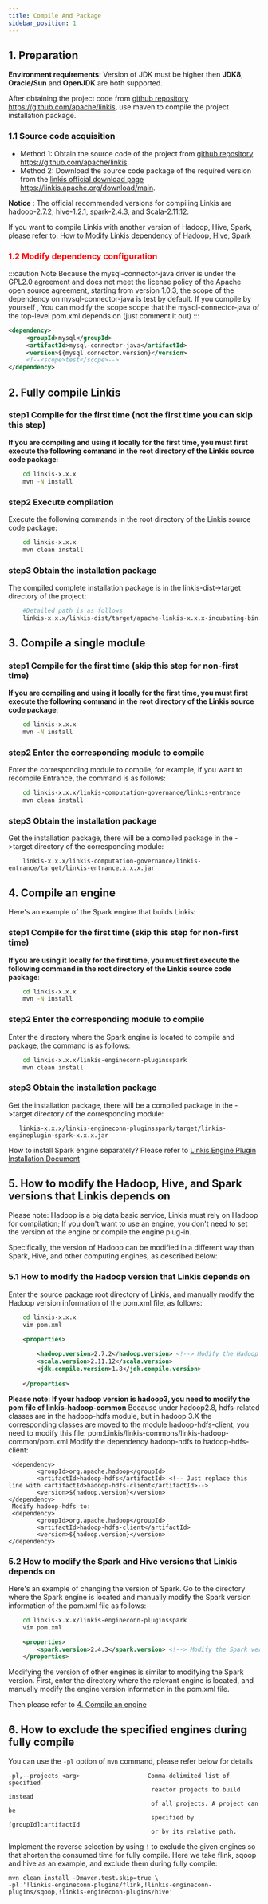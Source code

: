 ```yaml
---
title: Compile And Package
sidebar_position: 1
---
```


## 1. Preparation
**Environment requirements:** Version of JDK must be higher then **JDK8**,  **Oracle/Sun** and **OpenJDK** are both supported.

After obtaining the project code from [github repository](https://github.com/apache/linkis) https://github.com/apache/linkis, use maven to compile the project installation package.

### 1.1 Source code acquisition

- Method 1: Obtain the source code of the project from [github repository](https://github.com/apache/linkis) https://github.com/apache/linkis.
- Method 2: Download the source code package of the required version from the [linkis official download page](https://linkis.apache.org/download/main) https://linkis.apache.org/download/main.

**Notice** : The official recommended versions for compiling Linkis are hadoop-2.7.2, hive-1.2.1, spark-2.4.3, and Scala-2.11.12.

If you want to compile Linkis with another version of Hadoop, Hive, Spark, please refer to: [How to Modify Linkis dependency of Hadoop, Hive, Spark](#5-how-to-modify-the-hadoop-hive-and-spark-versions-that-linkis-depends-on)

### <font color="red">1.2 Modify dependency configuration</font>
:::caution Note
Because the mysql-connector-java driver is under the GPL2.0 agreement and does not meet the license policy of the Apache open source agreement, starting from version 1.0.3, the scope of the dependency on mysql-connector-java is test by default. If you compile by yourself , You can modify the scope scope that the mysql-connector-java of the top-level pom.xml depends on (just comment it out)
:::
```xml
<dependency>
     <groupId>mysql</groupId>
     <artifactId>mysql-connector-java</artifactId>
     <version>${mysql.connector.version}</version>
     <!--<scope>test</scope>-->
</dependency>
```

## 2. Fully compile Linkis



### step1 Compile for the first time (not the first time you can skip this step)

**If you are compiling and using it locally for the first time, you must first execute the following command in the root directory of the Linkis source code package**:
```bash
    cd linkis-x.x.x
    mvn -N install
```

### step2 Execute compilation
Execute the following commands in the root directory of the Linkis source code package:
    
```bash
    cd linkis-x.x.x
    mvn clean install

```

### step3 Obtain the installation package
The compiled complete installation package is in the linkis-dist->target directory of the project:

```bash
    #Detailed path is as follows
    linkis-x.x.x/linkis-dist/target/apache-linkis-x.x.x-incubating-bin.tar.gz
```

## 3. Compile a single module

### step1 Compile for the first time (skip this step for non-first time)
**If you are compiling and using it locally for the first time, you must first execute the following command in the root directory of the Linkis source code package**:

```bash
    cd linkis-x.x.x
    mvn -N install
```
### step2 Enter the corresponding module to compile
Enter the corresponding module to compile, for example, if you want to recompile Entrance, the command is as follows:
   
```bash
    cd linkis-x.x.x/linkis-computation-governance/linkis-entrance
    mvn clean install
```

### step3 Obtain the installation package
Get the installation package, there will be a compiled package in the ->target directory of the corresponding module:
   
```
    linkis-x.x.x/linkis-computation-governance/linkis-entrance/target/linkis-entrance.x.x.x.jar
```

## 4. Compile an engine

Here's an example of the Spark engine that builds Linkis:

### step1 Compile for the first time (skip this step for non-first time)
**If you are using it locally for the first time, you must first execute the following command in the root directory of the Linkis source code package**:
   
```bash
    cd linkis-x.x.x
    mvn -N install
```
### step2 Enter the corresponding module to compile
Enter the directory where the Spark engine is located to compile and package, the command is as follows:
   
```bash
    cd linkis-x.x.x/linkis-engineconn-pluginsspark
    mvn clean install
```
### step3 Obtain the installation package
Get the installation package, there will be a compiled package in the ->target directory of the corresponding module:
   
```
   linkis-x.x.x/linkis-engineconn-pluginsspark/target/linkis-engineplugin-spark-x.x.x.jar
```

How to install Spark engine separately? Please refer to [Linkis Engine Plugin Installation Document](../deployment/engine-conn-plugin-installation)

## 5. How to modify the Hadoop, Hive, and Spark versions that Linkis depends on

Please note: Hadoop is a big data basic service, Linkis must rely on Hadoop for compilation;
If you don't want to use an engine, you don't need to set the version of the engine or compile the engine plug-in.

Specifically, the version of Hadoop can be modified in a different way than Spark, Hive, and other computing engines, as described below:

### 5.1 How to modify the Hadoop version that Linkis depends on

Enter the source package root directory of Linkis, and manually modify the Hadoop version information of the pom.xml file, as follows:

```bash
    cd linkis-x.x.x
    vim pom.xml
```

```xml
    <properties>
      
        <hadoop.version>2.7.2</hadoop.version> <!--> Modify the Hadoop version number here <-->
        <scala.version>2.11.12</scala.version>
        <jdk.compile.version>1.8</jdk.compile.version>
              
    </properties>
```

**Please note: If your hadoop version is hadoop3, you need to modify the pom file of linkis-hadoop-common**
Because under hadoop2.8, hdfs-related classes are in the hadoop-hdfs module, but in hadoop 3.X the corresponding classes are moved to the module hadoop-hdfs-client, you need to modify this file:
pom:Linkis/linkis-commons/linkis-hadoop-common/pom.xml
Modify the dependency hadoop-hdfs to hadoop-hdfs-client:
```
 <dependency>
        <groupId>org.apache.hadoop</groupId>
        <artifactId>hadoop-hdfs</artifactId> <!-- Just replace this line with <artifactId>hadoop-hdfs-client</artifactId>-->
        <version>${hadoop.version}</version>
</dependency>
 Modify hadoop-hdfs to:
 <dependency>
        <groupId>org.apache.hadoop</groupId>
        <artifactId>hadoop-hdfs-client</artifactId>
        <version>${hadoop.version}</version>
</dependency>
```

### 5.2 How to modify the Spark and Hive versions that Linkis depends on

Here's an example of changing the version of Spark. Go to the directory where the Spark engine is located and manually modify the Spark version information of the pom.xml file as follows:

```bash
    cd linkis-x.x.x/linkis-engineconn-pluginsspark
    vim pom.xml
```

```xml
    <properties>
        <spark.version>2.4.3</spark.version> <!--> Modify the Spark version number here <-->
    </properties>
```

Modifying the version of other engines is similar to modifying the Spark version. First, enter the directory where the relevant engine is located, and manually modify the engine version information in the pom.xml file.

Then please refer to [4. Compile an engine](#4-compile-an-engine)

## 6. How to exclude the specified engines during fully compile
You can use the `-pl` option of `mvn` command, please refer below for details
```
-pl,--projects <arg>                   Comma-delimited list of specified
                                        reactor projects to build instead
                                        of all projects. A project can be
                                        specified by [groupId]:artifactId
                                        or by its relative path.
```
Implement the reverse selection by using `!` to exclude the given engines so that shorten the consumed time for fully compile.
Here we take flink, sqoop and hive as an example, and exclude them during fully compile:
```
mvn clean install -Dmaven.test.skip=true \
-pl '!linkis-engineconn-plugins/flink,!linkis-engineconn-plugins/sqoop,!linkis-engineconn-plugins/hive'
```
